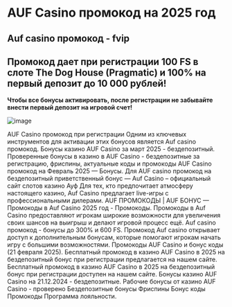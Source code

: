 # AUF Casino промокод на 2025 год


## Auf casino промокод - fvip 

## Промокод дает при регистрации 100 FS в слоте The Dog House (Pragmatic) и 100% на первый депозит до 10 000 рублей!

**Чтобы все бонусы активировать, после регистрации не забывайте внести первый депозит на игровой счет!**



![image](https://github.com/user-attachments/assets/234eef0e-984c-447b-9b92-e1d74e853c35)




AUF Casino промокод при регистрации Одним из ключевых инструментов для активации этих бонусов является Auf casino промокод.
Бонусы казино AUF Casino за март 2025 - бездепозитный. Проверенные бонусы в казино в AUF Casino - бездепозитные за регистрацию, фриспины, актуальные коды и промокоды
AUF Casino промокод на Февраль 2025 — Бонусы. Для AUF casino промокод на бездепозитный приветственный бонус — Auf Casino – официальный сайт слотов казино Ауф Для тех, кто предпочитает атмосферу настоящего казино, Auf Casino предлагает live-игры с профессиональными дилерами. AUF ПРОМОКОДЫ | AUF БОНУС — Промокоды в Auf Casino 2025 год - Промокоды. Промокоды в Auf Casino предоставляют игрокам широкие возможности для увеличения своих шансов на выигрыш и делают игровой процесс ещё. Auf casino промокод - бонусы до 300% и 600 FS. Промокод Auf casino открывает доступ к дополнительным бонусам, которые помогают игрокам начать игру с большими возможностями. Промокоды AUF Casino и бонус коды (21 февраля 2025). Бесплатный промокод в казино AUF Casino в 2025 на бездепозитный бонус при регистрации предлагается на нашем сайте. Бесплатный промокод в казино AUF Casino в 2025 на бездепозитный бонус при регистрации доступен на нашем сайте.
Бонусы казино AUF Casino на 21.12.2024 - бездепозитные. Рабочие бонусы от казино AUF Casino - проверено Бездепозитные бонусы Фриспины Бонус коды Промокоды Программа лояльности.
